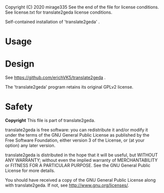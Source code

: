 Copyright (C) 2020 mirage335
See the end of the file for license conditions.
See license.txt for translate2geda license conditions.

Self-contained installation of 'translate2geda' .

# Usage


# Design

See https://github.com/erichVK5/translate2geda .

The 'translate2geda' program retains its original GPLv2 license.


# Safety


__Copyright__
This file is part of translate2geda.

translate2geda is free software: you can redistribute it and/or modify
it under the terms of the GNU General Public License as published by
the Free Software Foundation, either version 3 of the License, or
(at your option) any later version.

translate2geda is distributed in the hope that it will be useful,
but WITHOUT ANY WARRANTY; without even the implied warranty of
MERCHANTABILITY or FITNESS FOR A PARTICULAR PURPOSE.  See the
GNU General Public License for more details.

You should have received a copy of the GNU General Public License
along with translate2geda.  If not, see <http://www.gnu.org/licenses/>.
